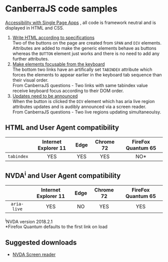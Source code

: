 # CanberraJS code samples #
[Accessibility with Single Page Apps](https://www.slideshare.net/RossMullen2/accessibility-with-single-page-apps)
, all code is framework neutral and is displayed in HTML and CSS.
1. [Write HTML according to specifications](https://canaxess.github.io/presentations/CanberraJS/1-html-according-spec.html)<br>
Two of the buttons on the page are created from `SPAN` and `DIV` elements. Attributes are added to make the generic elements behave as buttons whereas the `BUTTON` element just works and there is no need to add any further attributes.
1. [Make elements focusable from the keyboard](https://canaxess.github.io/presentations/CanberraJS/2-make-elements-focusable.html)<br> 
The bottom two links have an artifically set `TABINDEX` attribute which forces the elements to appear earlier in the keyboard tab sequence than their visual order.<br> 
From CanberraJS questions - Two links with same tabindex value receive keyboard focus according to their DOM order.
1. [Updates need to be announced](https://canaxess.github.io/presentations/CanberraJS/3-updates-need-announcing.html)<br>
When the button is clicked the `DIV` element which has aria live region attributes updates and is audibly announced via a screen reader.<br> 
From CanberraJS questions - Two live regions updating simultaneoulsy.

## HTML and User Agent compatibility ##

&nbsp;        | Internet Explorer 11 | Edge | Chrome 72 | FireFox Quantum 65
:-------------: |:-------------:| :-----:| :-----:| :-----:
`tabindex`    | YES | YES | YES | NO*

## NVDA<sup>i</sup> and User Agent compatibility ##

&nbsp;        | Internet Explorer 11 | Edge | Chrome 72 | FireFox Quantum 65
:-------------: |:-------------:| :-----:| :-----:| :-----:
`aria-live`    | YES | NO | YES | YES

<sup>i</sup>NVDA version 2018.2.1<br>
*Firefox Quantum defaults to the first link on load

## Suggested downloads ##
* [NVDA Screen reader](https://www.nvaccess.org/download/)
